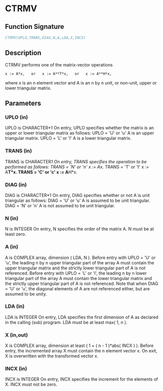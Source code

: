 # CTRMV

## Function Signature

```fortran
CTRMV(UPLO,TRANS,DIAG,N,A,LDA,X,INCX)
```

## Description


 CTRMV  performs one of the matrix-vector operations

    x := A*x,   or   x := A**T*x,   or   x := A**H*x,

 where x is an n element vector and  A is an n by n unit, or non-unit,
 upper or lower triangular matrix.

## Parameters

### UPLO (in)

UPLO is CHARACTER*1 On entry, UPLO specifies whether the matrix is an upper or lower triangular matrix as follows: UPLO = 'U' or 'u' A is an upper triangular matrix. UPLO = 'L' or 'l' A is a lower triangular matrix.

### TRANS (in)

TRANS is CHARACTER*1 On entry, TRANS specifies the operation to be performed as follows: TRANS = 'N' or 'n' x := A*x. TRANS = 'T' or 't' x := A**T*x. TRANS = 'C' or 'c' x := A**H*x.

### DIAG (in)

DIAG is CHARACTER*1 On entry, DIAG specifies whether or not A is unit triangular as follows: DIAG = 'U' or 'u' A is assumed to be unit triangular. DIAG = 'N' or 'n' A is not assumed to be unit triangular.

### N (in)

N is INTEGER On entry, N specifies the order of the matrix A. N must be at least zero.

### A (in)

A is COMPLEX array, dimension ( LDA, N ). Before entry with UPLO = 'U' or 'u', the leading n by n upper triangular part of the array A must contain the upper triangular matrix and the strictly lower triangular part of A is not referenced. Before entry with UPLO = 'L' or 'l', the leading n by n lower triangular part of the array A must contain the lower triangular matrix and the strictly upper triangular part of A is not referenced. Note that when DIAG = 'U' or 'u', the diagonal elements of A are not referenced either, but are assumed to be unity.

### LDA (in)

LDA is INTEGER On entry, LDA specifies the first dimension of A as declared in the calling (sub) program. LDA must be at least max( 1, n ).

### X (in,out)

X is COMPLEX array, dimension at least ( 1 + ( n - 1 )*abs( INCX ) ). Before entry, the incremented array X must contain the n element vector x. On exit, X is overwritten with the transformed vector x.

### INCX (in)

INCX is INTEGER On entry, INCX specifies the increment for the elements of X. INCX must not be zero.

